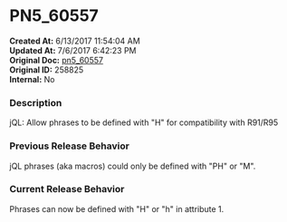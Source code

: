 # PN5_60557

**Created At:** 6/13/2017 11:54:04 AM  
**Updated At:** 7/6/2017 6:42:23 PM  
**Original Doc:** [pn5_60557](https://docs.jbase.com/36526-5-6-2-release-notes/pn5_60557)  
**Original ID:** 258825  
**Internal:** No  


### Description

jQL: Allow phrases to be defined with "H" for compatibility with R91/R95



### Previous Release Behavior

jQL phrases (aka macros) could only be defined with "PH" or "M".



### Current Release Behavior

Phrases can now be defined with "H" or "h" in attribute 1.
